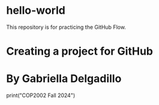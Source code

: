 # hello-world
This repository is for practicing the GitHub Flow.
# Creating a project for GitHub
# By Gabriella Delgadillo

print("COP2002 Fall 2024")
